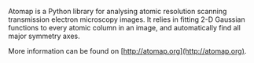 Atomap is a Python library for analysing atomic resolution
scanning transmission electron microscopy images.
It relies in fitting 2-D Gaussian functions to every atomic
column in an image, and automatically find all major symmetry
axes.

More information can be found on [http://atomap.org](http://atomap.org).
